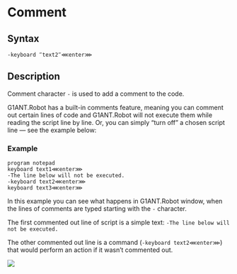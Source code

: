 # Comment

## Syntax

```text
-keyboard ‴text2‴⋘enter⋙
```

## Description

Comment character `-` is used to add a comment to the code.

G1ANT.Robot has a built-in comments feature, meaning you can comment out certain lines of code and G1ANT.Robot will not execute them while reading the script line by line. Or, you can simply “turn off” a chosen script line — see the example below:

### Example

```G1ANT
program notepad
keyboard text1⋘enter⋙
-The line below will not be executed.
-keyboard text2⋘enter⋙
keyboard text3⋘enter⋙
```

In this example you can see what happens in G1ANT.Robot window, when the lines of comments are typed starting with the `-` character.

The first commented out line of script is a simple text: `-The line below will not be executed.`

The other commented out line is a command (`-keyboard text2⋘enter⋙`) that would perform an action if it wasn’t commented out.

![](https://github.com/G1ANT-Robot/G1ANT.Manual/raw/develop/G1ANT.Manual/-assets/comments.jpg)
